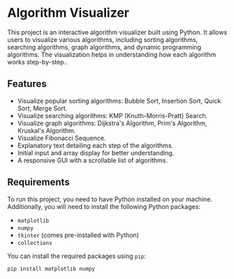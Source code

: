 # Algorithm Visualizer

This project is an interactive algorithm visualizer built using Python. It allows users to visualize various algorithms, including sorting algorithms, searching algorithms, graph algorithms, and dynamic programming algorithms. The visualization helps in understanding how each algorithm works step-by-step..

## Features

- Visualize popular sorting algorithms: Bubble Sort, Insertion Sort, Quick Sort, Merge Sort.
- Visualize searching algorithms: KMP (Knuth-Morris-Pratt) Search.
- Visualize graph algorithms: Dijkstra's Algorithm, Prim's Algorithm, Kruskal's Algorithm.
- Visualize Fibonacci Sequence.
- Explanatory text detailing each step of the algorithms.
- Initial input and array display for better understanding.
- A responsive GUI with a scrollable list of algorithms.

## Requirements

To run this project, you need to have Python installed on your machine. Additionally, you will need to install the following Python packages:

- `matplotlib`
- `numpy`
- `tkinter` (comes pre-installed with Python)
- `collections`

You can install the required packages using `pip`:

```bash
pip install matplotlib numpy
